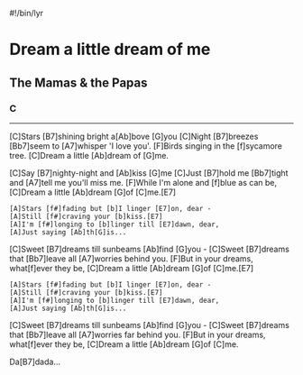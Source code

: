 #!/bin/lyr
# Dream a little dream of me
## The Mamas & the Papas
### C

---

[C]Stars [B7]shining bright a[Ab]bove [G]you
[C]Night [B7]breezes [Bb7]seem to [A7]whisper 'I love you'.
[F]Birds singing in the [f]sycamore tree.
[C]Dream a little [Ab]dream of [G]me.

[C]Say [B7]nighty-night and [Ab]kiss [G]me
[C]Just [B7]hold me [Bb7]tight and [A7]tell me you'll miss me.
[F]While I'm alone and [f]blue as can be,
[C]Dream a little [Ab]dream [G]of [C]me.[E7]

    [A]Stars [f#]fading but [b]I linger [E7]on, dear -
    [A]Still [f#]craving your [b]kiss.[E7]
    [A]I'm [f#]longing to [b]linger till [E7]dawn, dear,
    [A]Just saying [Ab]th[G]is...

[C]Sweet [B7]dreams till sunbeams [Ab]find [G]you -
[C]Sweet [B7]dreams that [Bb7]leave all [A7]worries behind you.
[F]But in your dreams, what[f]ever they be,
[C]Dream a little [Ab]dream [G]of [C]me.[E7]

    [A]Stars [f#]fading but [b]I linger [E7]on, dear -
    [A]Still [f#]craving your [b]kiss.[E7]
    [A]I'm [f#]longing to [b]linger till [E7]dawn, dear,
    [A]Just saying [Ab]th[G]is...

[C]Sweet [B7]dreams till sunbeams [Ab]find [G]you -
[C]Sweet [B7]dreams that [Bb7]leave all [A7]worries far behind you.
[F]But in your dreams, what[f]ever they be,
[C]Dream a little [Ab]dream [G]of [C]me.

Da[B7]dada...